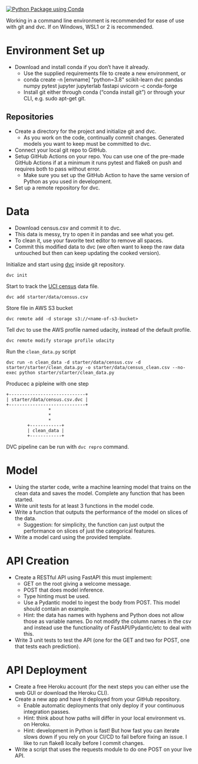 [![Python Package using Conda](https://github.com/marcusholmgren/machine-learning-on-census-with-fastapi/actions/workflows/python-package-conda.yml/badge.svg)](https://github.com/marcusholmgren/machine-learning-on-census-with-fastapi/actions/workflows/python-package-conda.yml)

Working in a command line environment is recommended for ease of use with git and dvc. If on Windows, WSL1 or 2 is recommended.

# Environment Set up
* Download and install conda if you don’t have it already.
    * Use the supplied requirements file to create a new environment, or
    * conda create -n [envname] "python=3.8" scikit-learn dvc pandas numpy pytest jupyter jupyterlab fastapi uvicorn -c conda-forge
    * Install git either through conda (“conda install git”) or through your CLI, e.g. sudo apt-get git.

## Repositories
* Create a directory for the project and initialize git and dvc.
    * As you work on the code, continually commit changes. Generated models you want to keep must be committed to dvc.
* Connect your local git repo to GitHub.
* Setup GitHub Actions on your repo. You can use one of the pre-made GitHub Actions if at a minimum it runs pytest and flake8 on push and requires both to pass without error.
    * Make sure you set up the GitHub Action to have the same version of Python as you used in development.
* Set up a remote repository for dvc.

# Data
* Download census.csv and commit it to dvc.
* This data is messy, try to open it in pandas and see what you get.
* To clean it, use your favorite text editor to remove all spaces.
* Commit this modified data to dvc (we often want to keep the raw data untouched but then can keep updating the cooked version).

Initialize and start using [dvc](https://dvc.org/) inside git repository.
```
dvc init
```

Start to track the [UCI census](https://archive.ics.uci.edu/ml/datasets/census+income) data file.
```
dvc add starter/data/census.csv
```

Store file in AWS S3 bucket
```
dvc remote add -d storage s3://<name-of-s3-bucket>
```

Tell dvc to use the AWS profile named udacity, instead of the default profile.
```
dvc remote modify storage profile udacity
```

Run the `clean_data.py` script 
```
dvc run -n clean_data -d starter/data/census.csv -d starter/starter/clean_data.py -o starter/data/census_clean.csv --no-exec python starter/starter/clean_data.py
```

Producec a pipleine with one step
```
+-----------------------------+  
| starter/data/census.csv.dvc |  
+-----------------------------+  
                *                
                *                
                *                
        +------------+           
        | clean_data |           
        +------------+   
```

DVC pipeline can be run with `dvc repro` command.

# Model
* Using the starter code, write a machine learning model that trains on the clean data and saves the model. Complete any function that has been started.
* Write unit tests for at least 3 functions in the model code.
* Write a function that outputs the performance of the model on slices of the data.
    * Suggestion: for simplicity, the function can just output the performance on slices of just the categorical features.
* Write a model card using the provided template.

# API Creation
*  Create a RESTful API using FastAPI this must implement:
    * GET on the root giving a welcome message.
    * POST that does model inference.
    * Type hinting must be used.
    * Use a Pydantic model to ingest the body from POST. This model should contain an example.
   	 * Hint: the data has names with hyphens and Python does not allow those as variable names. Do not modify the column names in the csv and instead use the functionality of FastAPI/Pydantic/etc to deal with this.
* Write 3 unit tests to test the API (one for the GET and two for POST, one that tests each prediction).

# API Deployment
* Create a free Heroku account (for the next steps you can either use the web GUI or download the Heroku CLI).
* Create a new app and have it deployed from your GitHub repository.
    * Enable automatic deployments that only deploy if your continuous integration passes.
    * Hint: think about how paths will differ in your local environment vs. on Heroku.
    * Hint: development in Python is fast! But how fast you can iterate slows down if you rely on your CI/CD to fail before fixing an issue. I like to run flake8 locally before I commit changes.
* Write a script that uses the requests module to do one POST on your live API.
